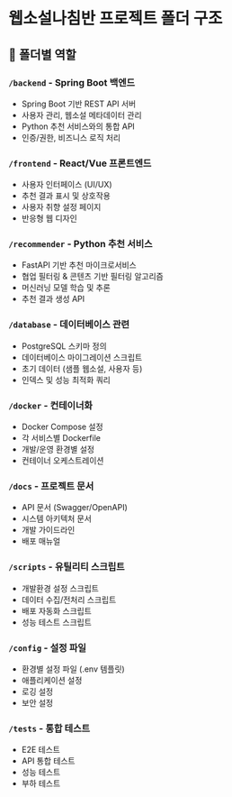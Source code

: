 # 웹소설나침반 프로젝트 폴더 구조

## 📁 폴더별 역할

### `/backend` - Spring Boot 백엔드
- Spring Boot 기반 REST API 서버
- 사용자 관리, 웹소설 메타데이터 관리
- Python 추천 서비스와의 통합 API
- 인증/권한, 비즈니스 로직 처리

### `/frontend` - React/Vue 프론트엔드
- 사용자 인터페이스 (UI/UX)
- 추천 결과 표시 및 상호작용
- 사용자 취향 설정 페이지
- 반응형 웹 디자인

### `/recommender` - Python 추천 서비스
- FastAPI 기반 추천 마이크로서비스
- 협업 필터링 & 콘텐츠 기반 필터링 알고리즘
- 머신러닝 모델 학습 및 추론
- 추천 결과 생성 API

### `/database` - 데이터베이스 관련
- PostgreSQL 스키마 정의
- 데이터베이스 마이그레이션 스크립트
- 초기 데이터 (샘플 웹소설, 사용자 등)
- 인덱스 및 성능 최적화 쿼리

### `/docker` - 컨테이너화
- Docker Compose 설정
- 각 서비스별 Dockerfile
- 개발/운영 환경별 설정
- 컨테이너 오케스트레이션

### `/docs` - 프로젝트 문서
- API 문서 (Swagger/OpenAPI)
- 시스템 아키텍처 문서
- 개발 가이드라인
- 배포 매뉴얼

### `/scripts` - 유틸리티 스크립트
- 개발환경 설정 스크립트
- 데이터 수집/전처리 스크립트
- 배포 자동화 스크립트
- 성능 테스트 스크립트

### `/config` - 설정 파일
- 환경별 설정 파일 (.env 템플릿)
- 애플리케이션 설정
- 로깅 설정
- 보안 설정

### `/tests` - 통합 테스트
- E2E 테스트
- API 통합 테스트
- 성능 테스트
- 부하 테스트

